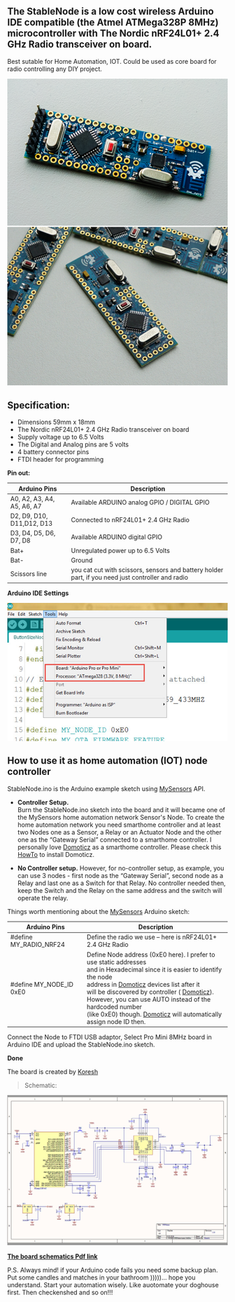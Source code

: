 **The StableNode is a low cost wireless Arduino IDE compatible (the Atmel ATMega328P 8MHz) microcontroller with The Nordic nRF24L01+ 2.4 GHz Radio transceiver on board.** 
------------------------------------------------------------------------

Best sutable for Home Automation, IOT. Could be used as core board for radio controlling any DIY project. 

![enter image description here](https://github.com/EasySensors/StableNode/blob/master/pics/StableNode.jpg?raw=true)
![enter image description here](https://github.com/EasySensors/StableNode/blob/master/pics/StableNode2.jpg?raw=true)


## Specification: ##
 - Dimensions 59mm x 18mm
 - The Nordic nRF24L01+ 2.4 GHz Radio transceiver on board
 - Supply voltage up to 6.5 Volts
 - The Digital and Analog pins are 5 volts
 - 4 battery connector pins
 - FTDI  header for programming
 

**Pin out:** 


Arduino Pins|	Description
------------|--------------
A0, A2, A3, A4, A5, A6,  A7 |	Available ARDUINO analog GPIO / DIGITAL GPIO
D2, D9, D10, D11,D12, D13 |	Connected to nRF24L01+ 2.4 GHz Radio 
D3, D4, D5, D6, D7, D8 |	Available ARDUINO digital GPIO
Bat+ | Unregulated power up to 6.5 Volts
Bat- | Ground
Scissors line | you cat cut with scissors, sensors and battery holder part, if you need just controller and radio


**Arduino IDE Settings**

![Arduino IDE Settings](https://github.com/EasySensors/ButtonSizeNode/blob/master/pics/IDEsettings.jpg?raw=true)


How to use it as home automation (IOT) node controller
------------------------------------------------------


StableNode.ino is the Arduino example sketch using [MySensors](https://www.mysensors.org/) API. 

- **Controller Setup.**  
Burn the StableNode.ino sketch into the board and it will became  one of the MySensors home automation network Sensor's Node. 
To create the home automation network you need smarthome controller and at least two Nodes one as a Sensor, a Relay or an Actuator Node and the other one as the “Gateway Serial” connected to a smarthome controller. I personally love [Domoticz](https://domoticz.com/) as a smarthome controller. Please check this [HowTo](https://github.com/EasySensors/ButtonSizeNode/blob/master/DomoticzInstallMySensors.md) to install Domoticz.

- **No Controller setup.** 
However, for no-controller setup, as example, you can use 3 nodes - first node as the “Gateway Serial”, second node as a Relay and last one as a Switch for that Relay. No controller needed then, keep the Switch and the Relay on the same address and the switch will operate the relay. 


Things worth mentioning about the  [MySensors](https://www.mysensors.org/) Arduino sketch: 


Arduino Pins|	Description
------------|--------------
#define MY_RADIO_NRF24|	Define the radio we use – here is nRF24L01+ 2.4 GHz Radio 
#define MY_NODE_ID 0xE0 | Define Node address (0xE0 here). I prefer to use static addresses<br> and in Hexadecimal since it is easier to identify the node<br> address in  [Domoticz](https://domoticz.com/) devices list after it<br> will be discovered by controller ( [Domoticz](https://domoticz.com/)).<br> However, you can use AUTO instead of the hardcoded number<br> (like 0xE0) though.  [Domoticz](https://domoticz.com/) will automatically assign node ID then.

Connect the Node to FTDI USB adaptor, Select Pro Mini 8MHz board in Arduino IDE and upload the StableNode.ino sketch.

**Done**

The board is created by  [Koresh](https://www.openhardware.io/user/143/projects/Koresh)


>Schematic:

![enter image description here](https://github.com/EasySensors/StableNode/blob/master/pics/StableNodeSchematic.jpg?raw=true)

[**The board schematics Pdf link**](https://github.com/EasySensors/StableNode/blob/master/pdf/Schematic__1_03.PDF)


P.S. Always mind! if your Arduino code fails you need some backup plan. Put some candles and matches in your bathroom )))))... hope you understand. Start your automation wisely. Like auotomate your doghouse first. Then checkenshed and so on!!!
